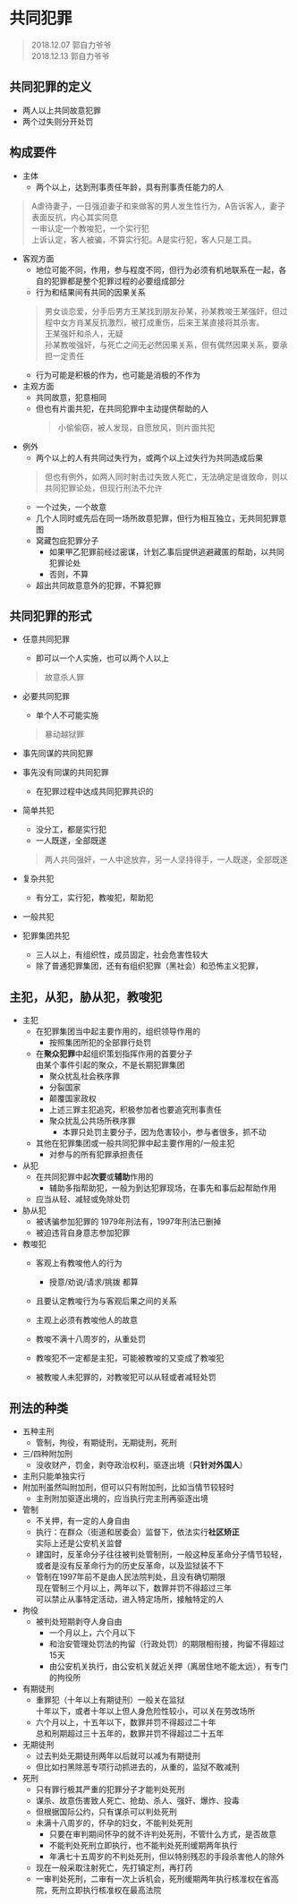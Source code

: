 # 共同犯罪  
> 2018.12.07 郭自力爷爷  
> 2018.12.13 郭自力爷爷
## 共同犯罪的定义    
* 两人以上共同故意犯罪  
* 两个过失则分开处罚  
## 构成要件  
* 主体
    * 两个以上，达到刑事责任年龄，具有刑事责任能力的人   
> A虐待妻子，一日强迫妻子和来做客的男人发生性行为，A告诉客人，妻子表面反抗，内心其实同意  
    一审认定一个教唆犯，一个实行犯  
    上诉认定，客人被骗，不算实行犯。A是实行犯，客人只是工具。  
* 客观方面  
    * 地位可能不同，作用，参与程度不同，但行为必须有机地联系在一起，各自的犯罪都是整个犯罪过程的必要组成部分  
    * 行为和结果间有共同的因果关系  
    > 男女谈恋爱，分手后男方王某找到朋友孙某，孙某教唆王某强奸，但过程中女方肖某反抗激烈，被打成重伤，后来王某直接将其杀害。  
        王某强奸和杀人，无疑  
        孙某教唆强奸，与死亡之间无必然因果关系，但有偶然因果关系，要承担一定责任  
    * 行为可能是积极的作为，也可能是消极的不作为  
* 主观方面  
    * 共同故意，犯意相同  
    * 但也有片面共犯，在共同犯罪中主动提供帮助的人  
        > 小偷偷窃，被人发现，自愿放风，则片面共犯    
* 例外  
    * 两个以上的人有共同过失行为，或两个以上过失行为共同造成后果  
    > 但也有例外，如两人同时射击过失致人死亡，无法确定是谁致命，则以共同犯罪论处，但现行刑法不允许  
    * 一个过失，一个故意  
    * 几个人同时或先后在同一场所故意犯罪，但行为相互独立，无共同犯罪意图  
    * 窝藏包庇犯罪分子  
        * 如果甲乙犯罪前经过密谋，计划乙事后提供逃避藏匿的帮助，以共同犯罪论处  
        * 否则，不算  
    * 超出共同故意意外的犯罪，不算犯罪  

## 共同犯罪的形式  
* 任意共同犯罪  
    * 即可以一个人实施，也可以两个人以上  
    > 故意杀人罪
* 必要共同犯罪  
    * 单个人不可能实施  
    > 暴动越狱罪  

* 事先同谋的共同犯罪  
* 事先没有同谋的共同犯罪  
    * 在犯罪过程中达成共同犯罪共识的  

* 简单共犯  
    * 没分工，都是实行犯  
    * 一人既遂，全部既遂  
    > 两人共同强奸，一人中途放弃，另一人坚持得手，一人既遂，全部既遂
* 复杂共犯  
    * 有分工，实行犯，教唆犯，帮助犯

* 一般共犯
* 犯罪集团共犯  
    * 三人以上，有组织性，成员固定，社会危害性较大  
    * 除了普通犯罪集团，还有有组织犯罪（黑社会）和恐怖主义犯罪，

## 主犯，从犯，胁从犯，教唆犯  
* 主犯  
    * 在犯罪集团当中起主要作用的，组织领导作用的  
        * 按照集团所犯的全部罪行处罚  
    * 在**聚众犯罪**中起组织策划指挥作用的首要分子  
        由某个事件引起的聚众，不是长期犯罪集团           
        * 聚众扰乱社会秩序罪  
        * 分裂国家
        * 颠覆国家政权  
        * 上述三罪主犯追究，积极参加者也要追究刑事责任
        * 聚众扰乱公共场所秩序罪 
            * 本罪只处罚主要分子，因为危害较小，参与者很多，抓不动  
    * 其他在犯罪集团或一般共同犯罪中起主要作用的/一般主犯  
        * 对参与的所有犯罪承担责任     
* 从犯  
    * 在共同犯罪中起**次要**或**辅助**作用的  
        * 辅助多指帮助犯，一般为到达犯罪现场，在事先和事后起帮助作用  
    * 应当从轻、减轻或免除处罚  
* 胁从犯  
    * 被诱骗参加犯罪的 1979年刑法有，1997年刑法已删掉  
    * 被迫违背自身意志参加犯罪  
* 教唆犯  
    * 客观上有教唆他人的行为
        * 授意/劝说/请求/挑拨 都算
    * 且要认定教唆行为与客观后果之间的关系 
    * 主观上必须有教唆他人的故意   

    * 教唆不满十八周岁的，从重处罚
    * 教唆犯不一定都是主犯，可能被教唆的又变成了教唆犯    
    * 被教唆人未犯罪的，对教唆犯可以从轻或者减轻处罚  

## 刑法的种类  
* 五种主刑
    * 管制，拘役，有期徒刑，无期徒刑，死刑
* 三/四种附加刑
    * 没收财产，罚金，剥夺政治权利，驱逐出境（**只针对外国人**）
* 主刑只能单独实行
* 附加刑虽然叫附加刑，但可以只有附加刑，比如当情节较轻时
    * 主刑附加驱逐出境的，应当执行完主刑再驱逐出境  
* 管制  
    * 不关押，有一定的人身自由  
    * 执行：在群众（街道和居委会）监督下，依法实行**社区矫正**    
        实际上还是公安机关监督  
    * 建国时，反革命分子往往被判处管制刑，一般这种反革命分子情节较轻，或者是没有反革命行为的历史反革命，以及监狱装不下  
    * 管制在1997年前不是由人民法院判处，且没有确切期限    
        现在管制三个月以上，两年以下，数罪并罚不得超过三年    
        可以禁止从事特定活动，进入特定场所，接触特定的人  
* 拘役  
    * 被判处短期剥夺人身自由  
        * 一个月以上，六个月以下  
        * 和治安管理处罚法的拘留（行政处罚）的期限相衔接，拘留不得超过15天
        * 由公安机关执行，由公安机关就近关押（离居住地不能太远），有专门的拘役所  
* 有期徒刑  
    * 重罪犯（十年以上有期徒刑）一般关在监狱  
        十年以下，或者十年以上但人身危险性较小，可以关在劳改场所  
    * 六个月以上，十五年以下，数罪并罚不得超过二十年    
        总和刑期超过三十五年的，数罪并罚不得超过二十五年  
* 无期徒刑  
    * 过去判处无期徒刑两年以后就可以减为有期徒刑  
    * 但比如扫黑除恶专项行动抓进去的，从重的，监狱不敢减刑  
* 死刑  
    * 只有罪行极其严重的犯罪分子才能判处死刑  
    * 谋杀、故意伤害致人死亡、抢劫、杀人、强奸、爆炸、投毒  
    * 但根据国际公约，只有谋杀可以判处死刑
    * 未满十八周岁的，怀孕的妇女，不能判处死刑   
        * 只要在审判期间怀孕的就不许判处死刑，不管什么方式，是否故意   
        * 不能判处死刑立即执行，也不能判处死刑缓期两年执行  
        * 年满七十五周岁的不判处死刑，但以特别残忍的手段杀害他人的除外  
    * 现在一般采取注射死亡，先打镇定剂，再打药  
    * 一审判处死刑，二审有一次上诉机会，死刑缓期两年执行核准权在省高院，死刑立即执行核准权在最高法院  
 
